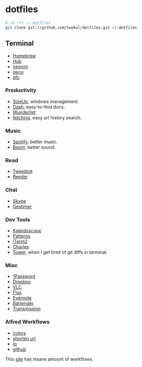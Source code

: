 # dotfiles

```sh
# rm -rf ~/.dotfiles
git clone git://github.com/twokul/dotfiles.git ~/.dotfiles
```

## Terminal

+ [Homebrew](http://brew.sh/)
+ [Hub](https://github.com/github/hub)
+ [neovim](http://neovim.io)
+ [peco](https://github.com/peco/peco)
+ [qfc](https://github.com/pindexis/qfc)

### Productivity

+ [SizeUp](http://www.irradiatedsoftware.com/sizeup/), windows management.
+ [Dash](http://kapeli.com/dash), easy-to-find docs.
+ [Wunderlist](https://en.todoist.com/mac)
+ [fetching](http://fetching.io), easy url history search.

### Music

+ [Spotify](https://www.spotify.com/us/), better music.
+ [Boom](http://www.globaldelight.com/boom/), better sound.

### Read

+ [Tweetbot](http://tapbots.com/software/tweetbot/mac/)
+ [Reeder](http://reederapp.com/mac/)

### Chat

+ [Skype](http://www.skype.com/en/download-skype/skype-for-computer/)
+ [Gestimer](https://itunes.apple.com/us/app/gestimer-for-those-little/id990588172?mt=12)

### Dev Tools

+ [Kaleidoscope](http://www.kaleidoscopeapp.com/)
+ [Patterns](https://itunes.apple.com/us/app/patterns-the-regex-app/id429449079?mt=12)
+ [iTerm2](http://iterm2.com)
+ [Charles](http://www.charlesproxy.com)
+ [Tower](http://www.git-tower.com), when I get tired of git diffs in terminal.

### Misc

+ [1Password](https://agilebits.com/onepassword)
+ [Dropbox](https://www.dropbox.com/)
+ [VLC](http://www.videolan.org/vlc/index.html)
+ [Flux](https://justgetflux.com/)
+ [Evernote](https://evernote.com/download/)
+ [Bartender](http://www.macbartender.com)
+ [Transmission](https://www.transmissionbt.com/download/)

### Alfred Workflows

+ [colors](https://github.com/TylerEich/Alfred-Extras/blob/master/Workflows/Colors.alfredworkflow)
+ [shorten url](https://github.com/hzlzh/Alfred-Workflows/tree/master/Shorten-URL)
+ [ip](http://zno.io/RcAi)
+ [github](http://gh01.de/alfred/github/github.alfredworkflow)

This [site](http://alfredworkflow.com) has insane amount of workflows.
